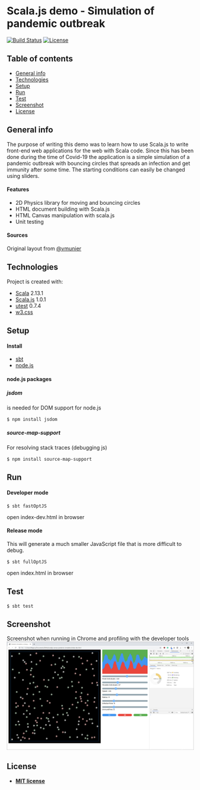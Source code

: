 # Scala.js demo - Simulation of pandemic outbreak

[![Build Status](http://img.shields.io/travis/badges/badgerbadgerbadger.svg?style=flat-square)](https://travis-ci.org/badges/badgerbadgerbadger) 
[![License](http://img.shields.io/:license-mit-blue.svg?style=flat-square)](http://badges.mit-license.org)

## Table of contents
* [General info](#general-info)
* [Technologies](#technologies)
* [Setup](#setup)
* [Run](#run)
* [Test](#test)
* [Screenshot](#screenshot)
* [License](#license)

## General info
The purpose of writing this demo was to learn how to use Scala.js to write front-end web applications for the web 
with Scala code. Since this has been done during the time of Covid-19 the application is a simple simulation of a 
pandemic outbreak with bouncing circles that spreads an infection and get immunity after some time. The starting 
conditions can easily be changed using sliders. 

#### Features
* 2D Physics library for moving and bouncing circles
* HTML document building with Scala.js
* HTML Canvas manipulation with scala.js
* Unit testing

#### Sources
Original layout from [@vmunier](https://github.com/vmunier/scalajs-simple-canvas-game)
	
## Technologies
Project is created with:
* [Scala](https://www.scala-lang.org) 2.13.1 
* [Scala.js](https://www.scala-js.org) 1.0.1 
* [utest](https://github.com/lihaoyi/utest) 0.7.4
* [w3.css](https://www.w3schools.com/w3css/)

## Setup
#### Install
* [sbt](https://www.scala-sbt.org)
* [node.js](https://nodejs.org/en)

#### node.js packages
##### jsdom 

is needed for DOM support for node.js
```
$ npm install jsdom
```
##### source-map-support
For resolving stack traces (debugging js)
```
$ npm install source-map-support
```
	
## Run
#### Developer mode
```
$ sbt fastOptJS
```
open index-dev.html in browser

#### Release mode
This will generate a much smaller JavaScript file that is more difficult to debug.
```
$ sbt fullOptJS
```
open index.html in browser

## Test
```
$ sbt test
```
## Screenshot
Screenshot when running in Chrome and profiling with the developer tools
![Screenshot](./images/screenshot.jpg)

## License
- **[MIT license](http://opensource.org/licenses/mit-license.php)**